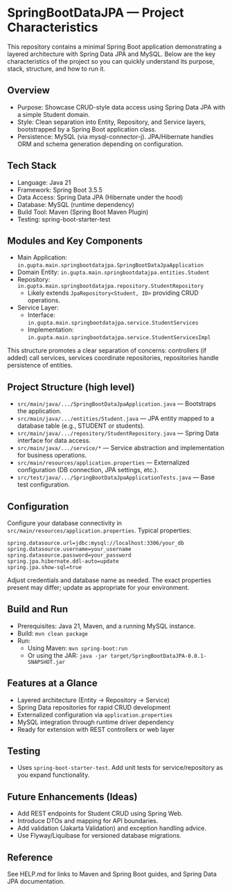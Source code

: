 # SpringBootDataJPA — Project Characteristics

This repository contains a minimal Spring Boot application demonstrating a layered architecture with Spring Data JPA and MySQL. Below are the key characteristics of the project so you can quickly understand its purpose, stack, structure, and how to run it.

## Overview
- Purpose: Showcase CRUD-style data access using Spring Data JPA with a simple Student domain.
- Style: Clean separation into Entity, Repository, and Service layers, bootstrapped by a Spring Boot application class.
- Persistence: MySQL (via mysql-connector-j). JPA/Hibernate handles ORM and schema generation depending on configuration.

## Tech Stack
- Language: Java 21
- Framework: Spring Boot 3.5.5
- Data Access: Spring Data JPA (Hibernate under the hood)
- Database: MySQL (runtime dependency)
- Build Tool: Maven (Spring Boot Maven Plugin)
- Testing: spring-boot-starter-test

## Modules and Key Components
- Main Application: `in.gupta.main.springbootdatajpa.SpringBootDataJpaApplication`
- Domain Entity: `in.gupta.main.springbootdatajpa.entities.Student`
- Repository: `in.gupta.main.springbootdatajpa.repository.StudentRepository`
  - Likely extends `JpaRepository<Student, ID>` providing CRUD operations.
- Service Layer:
  - Interface: `in.gupta.main.springbootdatajpa.service.StudentServices`
  - Implementation: `in.gupta.main.springbootdatajpa.service.StudentServicesImpl`

This structure promotes a clear separation of concerns: controllers (if added) call services, services coordinate repositories, repositories handle persistence of entities.

## Project Structure (high level)
- `src/main/java/.../SpringBootDataJpaApplication.java` — Bootstraps the application.
- `src/main/java/.../entities/Student.java` — JPA entity mapped to a database table (e.g., STUDENT or students).
- `src/main/java/.../repository/StudentRepository.java` — Spring Data interface for data access.
- `src/main/java/.../service/*` — Service abstraction and implementation for business operations.
- `src/main/resources/application.properties` — Externalized configuration (DB connection, JPA settings, etc.).
- `src/test/java/.../SpringBootDataJpaApplicationTests.java` — Base test configuration.

## Configuration
Configure your database connectivity in `src/main/resources/application.properties`. Typical properties:

```
spring.datasource.url=jdbc:mysql://localhost:3306/your_db
spring.datasource.username=your_username
spring.datasource.password=your_password
spring.jpa.hibernate.ddl-auto=update
spring.jpa.show-sql=true
```

Adjust credentials and database name as needed. The exact properties present may differ; update as appropriate for your environment.

## Build and Run
- Prerequisites: Java 21, Maven, and a running MySQL instance.
- Build: `mvn clean package`
- Run:
  - Using Maven: `mvn spring-boot:run`
  - Or using the JAR: `java -jar target/SpringBootDataJPA-0.0.1-SNAPSHOT.jar`

## Features at a Glance
- Layered architecture (Entity → Repository → Service)
- Spring Data repositories for rapid CRUD development
- Externalized configuration via `application.properties`
- MySQL integration through runtime driver dependency
- Ready for extension with REST controllers or web layer

## Testing
- Uses `spring-boot-starter-test`. Add unit tests for service/repository as you expand functionality.

## Future Enhancements (Ideas)
- Add REST endpoints for Student CRUD using Spring Web.
- Introduce DTOs and mapping for API boundaries.
- Add validation (Jakarta Validation) and exception handling advice.
- Use Flyway/Liquibase for versioned database migrations.

## Reference
See HELP.md for links to Maven and Spring Boot guides, and Spring Data JPA documentation.

